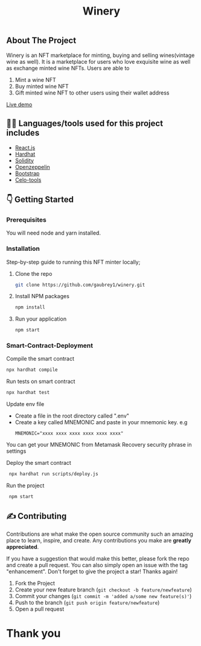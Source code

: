 <!-- ABOUT THE PROJECT -->
# <h1 align="center">Winery</h1>
```
```
## About The Project
Winery is an NFT marketplace for minting, buying and selling wines(vintage wine as well). It is a marketplace for users who love exquisite wine as well as exchange minted wine NFTs. Users are able to
1. Mint a wine NFT
2. Buy minted wine NFT
3. Gift minted wine NFT to other users using their wallet address

[Live demo](https://gaubrey1.github.io/winery/)

## :man_technologist: Languages/tools used for this project includes

* [React.js](https://reactjs.org/)
* [Hardhat](https://hardhat.org/getting-started/)
* [Solidity](https://docs.soliditylang.org/en/v0.8.11/)
* [Openzeppelin](https://openzeppelin.com/)
* [Bootstrap](https://getbootstrap.com)
* [Celo-tools](https://docs.celo.org/learn/developer-tools)


## :point_down: Getting Started

### Prerequisites

You will need node and yarn installed.

### Installation

Step-by-step guide to running this NFT minter locally;

1. Clone the repo
   ```sh
   git clone https://github.com/gaubrey1/winery.git
   ```
2. Install NPM packages
   ```sh
   npm install
   ```

3. Run your application
   ```sh
   npm start
   ```
   
### Smart-Contract-Deployment

Compile the smart contract
   ```sh
   npx hardhat compile
   ```
Run tests on smart contract
   ```sh
   npx hardhat test
   ```
Update env file

* Create a file in the root directory called ".env"
* Create a key called MNEMONIC and paste in your mnemonic key. e.g
     ```
   MNEMONIC="xxxx xxxx xxxx xxxx xxxx xxxx"
   ```
You can get your MNEMONIC from Metamask Recovery security phrase in settings

Deploy the smart contract
   ```sh
    npx hardhat run scripts/deploy.js
   ```
Run the project
   ```sh
    npm start
   ```
   
<!-- CONTRIBUTING -->

## :writing_hand: Contributing

Contributions are what make the open source community such an amazing place to learn, inspire, and create. Any
contributions you make are **greatly appreciated**.

If you have a suggestion that would make this better, please fork the repo and create a pull request. You can also
simply open an issue with the tag "enhancement". Don't forget to give the project a star! Thanks again!

1. Fork the Project
2. Create your new feature branch (`git checkout -b feature/newfeature`)
3. Commit your changes (`git commit -m 'added a/some new feature(s)'`)
4. Push to the branch (`git push origin feature/newfeature`)
5. Open a pull request


<!-- MARKDOWN LINKS & IMAGES -->
<!-- https://www.markdownguide.org/basic-syntax/#reference-style-links -->

#  Thank you
